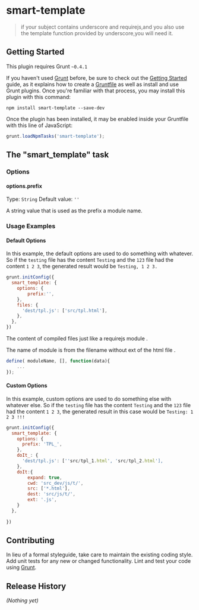 # smart-template

> if your subject contains underscore and requirejs,and you also use the template function provided by underscore,you will need it.


## Getting Started
This plugin requires Grunt `~0.4.1`

If you haven't used [Grunt](http://gruntjs.com/) before, be sure to check out the [Getting Started](http://gruntjs.com/getting-started) guide, as it explains how to create a [Gruntfile](http://gruntjs.com/sample-gruntfile) as well as install and use Grunt plugins. Once you're familiar with that process, you may install this plugin with this command:

```shell
npm install smart-template --save-dev
```

Once the plugin has been installed, it may be enabled inside your Gruntfile with this line of JavaScript:

```js
grunt.loadNpmTasks('smart-template');
```

## The "smart_template" task


### Options

#### options.prefix
Type: `String`
Default value: `''`

A string value that is used as the prefix a module name.

### Usage Examples

#### Default Options
In this example, the default options are used to do something with whatever. So if the `testing` file has the content `Testing` and the `123` file had the content `1 2 3`, the generated result would be `Testing, 1 2 3.`

```js
grunt.initConfig({
  smart_template: {
    options: {
		prefix:'',
	},
    files: {
      'dest/tpl.js': ['src/tpl.html'],
    },
  },
})
```
The content of compiled files just like a requirejs module . 

The name of module is from the filename without ext of the html file . 

```js
define( moduleName, [], function(data){ 
	... 
});
```
#### Custom Options
In this example, custom options are used to do something else with whatever else. So if the `testing` file has the content `Testing` and the `123` file had the content `1 2 3`, the generated result in this case would be `Testing: 1 2 3 !!!`

```js
grunt.initConfig({
  smart_template: {
    options: {
      prefix: 'TPL_',
    },
    doIt_: {
      'dest/tpl.js': [''src/tpl_1.html', 'src/tpl_2.html'],
    },
	doIt:{
		expand: true,
		cwd: 'src_dev/js/t/',
		src: ['*.html'],
		dest: 'src/js/t/',
		ext: '.js',
	}
  },
  
})
```

## Contributing
In lieu of a formal styleguide, take care to maintain the existing coding style. Add unit tests for any new or changed functionality. Lint and test your code using [Grunt](http://gruntjs.com/).

## Release History
_(Nothing yet)_

